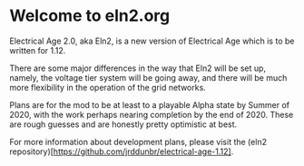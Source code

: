 # Welcome to eln2.org

Electrical Age 2.0, aka Eln2, is a new version of Electrical Age which is to be written for 1.12.

There are some major differences in the way that Eln2 will be set up, namely, the voltage tier system will be going away, and there will be much more flexibility in the operation of the grid networks.

Plans are for the mod to be at least to a playable Alpha state by Summer of 2020, with the work perhaps nearing completion by the end of 2020. These are rough guesses and are honestly pretty optimistic at best.

For more information about development plans, please visit the (eln2 repository)[https://github.com/jrddunbr/electrical-age-1.12].
